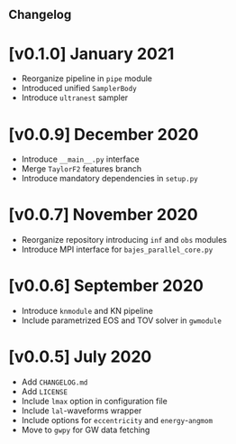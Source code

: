 ## Changelog

# [v0.1.0] January 2021
* Reorganize pipeline in `pipe` module
* Introduced unified `SamplerBody`
* Introduce `ultranest` sampler

# [v0.0.9] December 2020
* Introduce `__main__.py` interface
* Merge `TaylorF2` features branch
* Introduce mandatory dependencies in `setup.py`

# [v0.0.7] November 2020
* Reorganize repository introducing `inf` and `obs` modules
* Introduce MPI interface for  `bajes_parallel_core.py`

# [v0.0.6] September 2020
* Introduce `knmodule` and KN pipeline
* Include parametrized EOS and TOV solver in `gwmodule` 

# [v0.0.5] July 2020
* Add `CHANGELOG.md`
* Add `LICENSE`
* Include `lmax` option in configuration file
* Include `lal`-waveforms wrapper
* Include options for `eccentricity` and `energy`-`angmom`
* Move to  `gwpy` for GW data fetching
